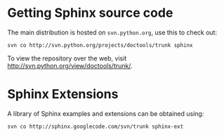 # Getting Sphinx source code #

The main distribution is hosted on `svn.python.org`, use this to check out:

` svn co http://svn.python.org/projects/doctools/trunk sphinx `

To view the repository over the web, visit http://svn.python.org/view/doctools/trunk/.

# Sphinx Extensions #

A library of Sphinx examples and extensions can be obtained using:

` svn co http://sphinx.googlecode.com/svn/trunk sphinx-ext `
